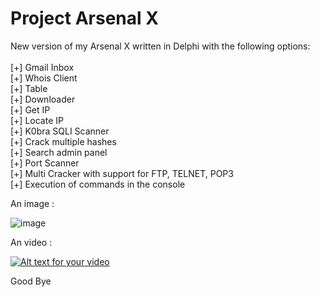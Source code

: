 # Project Arsenal X

New version of my Arsenal X written in Delphi with the following options:<br>
<br>
[+] Gmail Inbox<br>
[+] Whois Client<br>
[+] Table<br>
[+] Downloader<br>
[+] Get IP<br>
[+] Locate IP<br>
[+] K0bra SQLI Scanner<br>
[+] Crack multiple hashes<br>
[+] Search admin panel<br>
[+] Port Scanner<br>
[+] Multi Cracker with support for FTP, TELNET, POP3<br>
[+] Execution of commands in the console<br>

An image : 

![image](http://doddyhackman.webcindario.com/images/arsenalx_delphi.jpg)

An video : 

[![Alt text for your video](http://img.youtube.com/vi/0xIHZGiqprc/0.jpg)](http://www.youtube.com/watch?v=0xIHZGiqprc)

Good Bye
